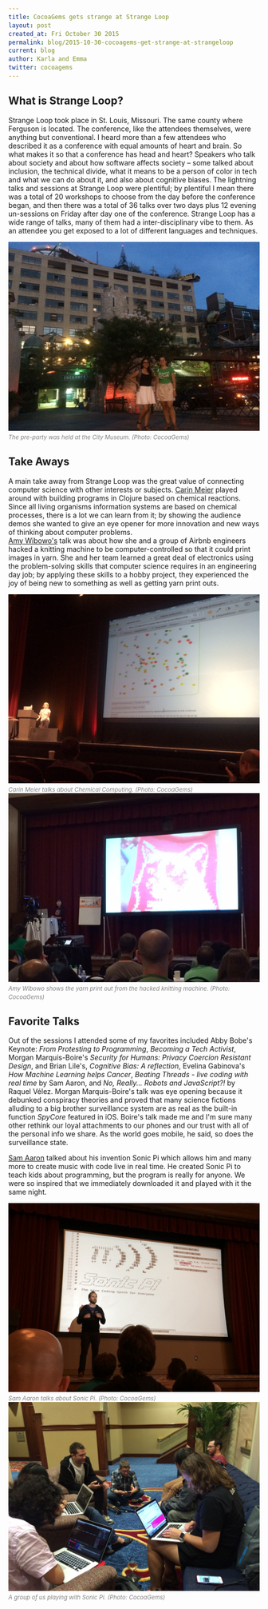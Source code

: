 ```yaml
---
title: CocoaGems gets strange at Strange Loop
layout: post
created_at: Fri October 30 2015
permalink: blog/2015-10-30-cocoagems-get-strange-at-strangeloop
current: blog
author: Karla and Emma
twitter: cocoagems
---
```

## What is Strange Loop?

Strange Loop took place in St. Louis, Missouri. The same county where Ferguson is located. The conference, like the attendees themselves, were anything but conventional. I heard more than a few attendees who described it as a conference with equal amounts of heart and brain. So what makes it so that a conference has head and heart? Speakers who talk about society and about how software affects society – some talked about inclusion, the technical divide, what it means to be a person of color in tech and what we can do about it, and also about cognitive biases. The lightning talks and sessions at Strange Loop were plentiful; by plentiful I mean there was a total of 20 workshops to choose from the day before the conference began, and then there was a total of 36 talks over two days plus 12 evening un-sessions on Friday after day one of the conference. Strange Loop has a wide range of talks, many of them had a inter-disciplinary vibe to them. As an attendee you get exposed to a lot of different languages and techniques.

<img src="/img/blog/2015/CG_SL_preparty.JPG" alt="Team CocoaGems">
<br><font color="grey"><small><i> The pre-party was held at the City Museum. (Photo: CocoaGems)</i></small></font>

## Take Aways

A main take away from Strange Loop was the great value of connecting computer science with other interests or subjects. [Carin Meier](http://www.thestrangeloop.com/2015/unconventional-programming-with-chemical-computing.html) played around with building programs in Clojure based on chemical reactions. Since all living organisms information systems are based on chemical processes, there is a lot we can learn from it; by showing the audience demos she wanted to give an eye opener for more innovation and new ways of thinking about computer problems.  
[Amy Wibowo's](http://www.thestrangeloop.com/2015/sweaters-as-a-service.html) talk was about how she and a group of Airbnb engineers hacked a knitting machine to be computer-controlled so that it could print images in yarn. She and her team learned a great deal of electronics using the problem-solving skills that computer science requires in an engineering day job; by applying these skills to a hobby project, they experienced the joy of being new to something as well as getting yarn print outs.

<img src="/img/blog/2015/CG_SL_chemical.JPG" alt="Team CocoaGems">
<br><font color="grey"><small><i> Carin Meier talks about Chemical Computing. (Photo: CocoaGems)</i></small></font>

<img src="/img/blog/2015/CG_SL_knitting.JPG" alt="Team CocoaGems">
<br><font color="grey"><small><i> Amy Wibowo shows the yarn print out from the hacked knitting machine. (Photo: CocoaGems)</i></small></font>

## Favorite Talks

Out of the sessions I attended some of my favorites included Abby Bobe's Keynote: *From Protesting to Programming*, *Becoming a Tech Activist*, Morgan Marquis-Boire's *Security for Humans: Privacy Coercion Resistant Design*, and Brian Lile's, *Cognitive Bias: A reflection*, Evelina Gabinova's *How Machine Learning helps Cancer*, *Beating Threads - live coding with real time* by
Sam Aaron, and *No, Really... Robots and JavaScript?!* by Raquel Vélez. Morgan Marquis-Boire's talk was eye opening because it debunked conspiracy theories and proved that many science fictions alluding to a big brother surveillance system are as real as the built-in function *SpyCore* featured in iOS. Boire's talk made me and I'm sure many other rethink our loyal attachments to our phones and our trust with all of the personal info we share. As the world goes mobile, he said, so does the surveillance state.

[Sam Aaron](http://www.thestrangeloop.com/2015/beating-threads---live-coding-with-real-time.html) talked about his invention Sonic Pi which allows him and many more to create music with code live in real time. He created Sonic Pi to teach kids about programming, but the program is really for anyone. We were so inspired that we immediately downloaded it and played with it the same night.

<img src="/img/blog/2015/CG_SL_SonicPi.JPG" alt="Team CocoaGems">
<br><font color="grey"><small><i> Sam Aaron talks about Sonic Pi. (Photo: CocoaGems)</i></small></font>

<img src="/img/blog/2015/CG_SL_SonicPiPlay.JPG" alt="Team CocoaGems">
<br><font color="grey"><small><i> A group of us playing with Sonic Pi. (Photo: CocoaGems)</i></small></font>

